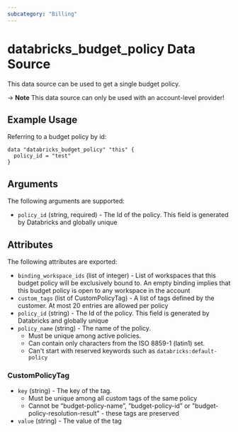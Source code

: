 ```yaml
---
subcategory: "Billing"
---
```

# databricks_budget_policy Data Source
This data source can be used to get a single budget policy.

-> **Note** This data source can only be used with an account-level provider!

## Example Usage
Referring to a budget policy by id:

```hcl
data "databricks_budget_policy" "this" {
  policy_id = "test"
}
```

## Arguments
The following arguments are supported:
* `policy_id` (string, required) - The Id of the policy. This field is generated by Databricks and globally unique

## Attributes
The following attributes are exported:
* `binding_workspace_ids` (list of integer) - List of workspaces that this budget policy will be exclusively bound to.
  An empty binding implies that this budget policy is open to any workspace in the account
* `custom_tags` (list of CustomPolicyTag) - A list of tags defined by the customer. At most 20 entries are allowed per policy
* `policy_id` (string) - The Id of the policy. This field is generated by Databricks and globally unique
* `policy_name` (string) - The name of the policy.
  - Must be unique among active policies.
  - Can contain only characters from the ISO 8859-1 (latin1) set.
  - Can't start with reserved keywords such as `databricks:default-policy`

### CustomPolicyTag
* `key` (string) - The key of the tag.
  - Must be unique among all custom tags of the same policy
  - Cannot be “budget-policy-name”, “budget-policy-id” or "budget-policy-resolution-result" -
  these tags are preserved
* `value` (string) - The value of the tag